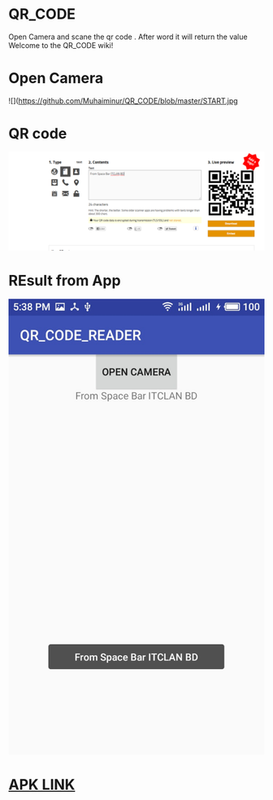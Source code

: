 # QR_CODE
Open Camera and scane the qr code . After word it will return the value
Welcome to the QR_CODE wiki!
# Open Camera
![](https://github.com/Muhaiminur/QR_CODE/blob/master/START.jpg
# QR code
![](https://github.com/Muhaiminur/QR_CODE/blob/master/Raw%20qr%20code.PNG)
# REsult from App
![](https://github.com/Muhaiminur/QR_CODE/blob/master/CAMERA.jpg)
# [APK LINK](https://github.com/Muhaiminur/QR_CODE/blob/master/app-debug.apk)
